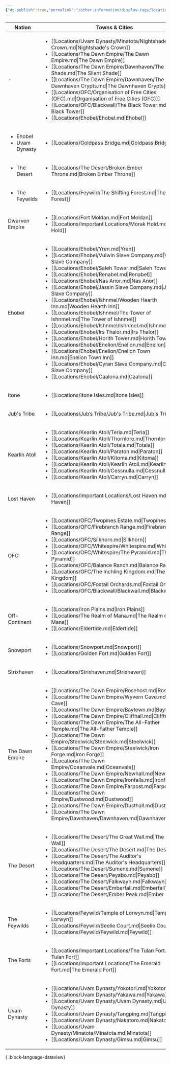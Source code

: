 ```yaml
---
{"dg-publish":true,"permalink":"/other-information/display-tags/locations/","hideInGraph":true,"updated":"2024-12-31T21:46:59.416+00:00"}
---
```


| Nation                                        | Towns & Cities                                                                                                                                                                                                                                                                                                                                                                                                                                                                                                                                                                                                                                                                                                                                                                                                                                                                                                                                                                                  |
| --------------------------------------------- | ----------------------------------------------------------------------------------------------------------------------------------------------------------------------------------------------------------------------------------------------------------------------------------------------------------------------------------------------------------------------------------------------------------------------------------------------------------------------------------------------------------------------------------------------------------------------------------------------------------------------------------------------------------------------------------------------------------------------------------------------------------------------------------------------------------------------------------------------------------------------------------------------------------------------------------------------------------------------------------------------- |
| \-                                            | <ul><li>[[Locations/Uvam Dynasty/Minatota/Nightshade's Crown.md\\|Nightshade's Crown]]</li><li>[[Locations/The Dawn Empire/The Dawn Empire.md\\|The Dawn Empire]]</li><li>[[Locations/The Dawn Empire/Dawnhaven/The Silent Shade.md\\|The Silent Shade]]</li><li>[[Locations/The Dawn Empire/Dawnhaven/The Dawnhaven Crypts.md\\|The Dawnhaven Crypts]]</li><li>[[Locations/OFC/Organisation of Free Cities (OFC).md\\|Organisation of Free Cities (OFC)]]</li><li>[[Locations/OFC/Blackwall/The Black Tower.md\\|The Black Tower]]</li><li>[[Locations/Ehobel/Ehobel.md\\|Ehobel]]</li></ul>                                                                                                                                                                                                                                                                                                                                                                                                   |
| <ul><li>Ehobel</li><li>Uvam Dynasty</li></ul> | <ul><li>[[Locations/Goldpass Bridge.md\\|Goldpass Bridge]]</li></ul>                                                                                                                                                                                                                                                                                                                                                                                                                                                                                                                                                                                                                                                                                                                                                                                                                                                                                                                            |
| <ul><li>The Desert</li></ul>                  | <ul><li>[[Locations/The Desert/Broken Ember Throne.md\\|Broken Ember Throne]]</li></ul>                                                                                                                                                                                                                                                                                                                                                                                                                                                                                                                                                                                                                                                                                                                                                                                                                                                                                                         |
| <ul><li>The Feywilds</li></ul>                | <ul><li>[[Locations/Feywild/The Shifting Forest.md\\|The Shifting Forest]]</li></ul>                                                                                                                                                                                                                                                                                                                                                                                                                                                                                                                                                                                                                                                                                                                                                                                                                                                                                                            |
| Dwarven Empire                                | <ul><li>[[Locations/Fort Moldan.md\\|Fort Moldan]]</li><li>[[Locations/Important Locations/Morak Hold.md\\|Morak Hold]]</li></ul>                                                                                                                                                                                                                                                                                                                                                                                                                                                                                                                                                                                                                                                                                                                                                                                                                                                               |
| Ehobel                                        | <ul><li>[[Locations/Ehobel/Yren.md\\|Yren]]</li><li>[[Locations/Ehobel/Vulwin Slave Company.md\\|Vulwin Slave Company]]</li><li>[[Locations/Ehobel/Saleh Tower.md\\|Saleh Tower]]</li><li>[[Locations/Ehobel/Renabel.md\\|Renabel]]</li><li>[[Locations/Ehobel/Nas Anor.md\\|Nas Anor]]</li><li>[[Locations/Ehobel/Jassin Slave Company.md\\|Jassin Slave Company]]</li><li>[[Locations/Ehobel/Ishnmel/Wooden Hearth Inn.md\\|Wooden Hearth Inn]]</li><li>[[Locations/Ehobel/Ishnmel/The Tower of Ishnmel.md\\|The Tower of Ishnmel]]</li><li>[[Locations/Ehobel/Ishnmel/Ishnmel.md\\|Ishnmel]]</li><li>[[Locations/Ehobel/Irs Thalor.md\\|Irs Thalor]]</li><li>[[Locations/Ehobel/Horith Tower.md\\|Horith Tower]]</li><li>[[Locations/Ehobel/Enelion/Enelion.md\\|Enelion]]</li><li>[[Locations/Ehobel/Enelion/Enelion Town Inn.md\\|Enelion Town Inn]]</li><li>[[Locations/Ehobel/Cyran Slave Company.md\\|Cyran Slave Company]]</li><li>[[Locations/Ehobel/Caalona.md\\|Caalona]]</li></ul> |
| Itone                                         | <ul><li>[[Locations/Itone Isles.md\\|Itone Isles]]</li></ul>                                                                                                                                                                                                                                                                                                                                                                                                                                                                                                                                                                                                                                                                                                                                                                                                                                                                                                                                    |
| Jub's Tribe                                   | <ul><li>[[Locations/Jub’s Tribe/Jub's Tribe.md\\|Jub's Tribe]]</li></ul>                                                                                                                                                                                                                                                                                                                                                                                                                                                                                                                                                                                                                                                                                                                                                                                                                                                                                                                        |
| Kearlin Atoll                                 | <ul><li>[[Locations/Kearlin Atoll/Teria.md\\|Teria]]</li><li>[[Locations/Kearlin Atoll/Thornlore.md\\|Thornlore]]</li><li>[[Locations/Kearlin Atoll/Totala.md\\|Totala]]</li><li>[[Locations/Kearlin Atoll/Paraton.md\\|Paraton]]</li><li>[[Locations/Kearlin Atoll/Kitoma.md\\|Kitoma]]</li><li>[[Locations/Kearlin Atoll/Kearlin Atoll.md\\|Kearlin Atoll]]</li><li>[[Locations/Kearlin Atoll/Cessnulla.md\\|Cessnulla]]</li><li>[[Locations/Kearlin Atoll/Carryn.md\\|Carryn]]</li></ul>                                                                                                                                                                                                                                                                                                                                                                                                                                                                                                     |
| Lost Haven                                    | <ul><li>[[Locations/Important Locations/Lost Haven.md\\|Lost Haven]]</li></ul>                                                                                                                                                                                                                                                                                                                                                                                                                                                                                                                                                                                                                                                                                                                                                                                                                                                                                                                  |
| OFC                                           | <ul><li>[[Locations/OFC/Twopines Estate.md\\|Twopines Estate]]</li><li>[[Locations/OFC/Firebranch Range.md\\|Firebranch Range]]</li><li>[[Locations/OFC/Silkhorn.md\\|Silkhorn]]</li><li>[[Locations/OFC/Whitespire/Whitespire.md\\|Whitespire]]</li><li>[[Locations/OFC/Whitespire/The Pyramid.md\\|The Pyramid]]</li><li>[[Locations/OFC/Balance Ranch.md\\|Balance Ranch]]</li><li>[[Locations/OFC/The Inchling Kingdom.md\\|The Inchling Kingdom]]</li><li>[[Locations/OFC/Foxtail Orchards.md\\|Foxtail Orchards]]</li><li>[[Locations/OFC/Blackwall/Blackwall.md\\|Blackwall]]</li></ul>                                                                                                                                                                                                                                                                                                                                                                                                  |
| Off-Continent                                 | <ul><li>[[Locations/Iron Plains.md\\|Iron Plains]]</li><li>[[Locations/The Realm of Mana.md\\|The Realm of Mana]]</li><li>[[Locations/Eldertide.md\\|Eldertide]]</li></ul>                                                                                                                                                                                                                                                                                                                                                                                                                                                                                                                                                                                                                                                                                                                                                                                                                      |
| Snowport                                      | <ul><li>[[Locations/Snowport.md\\|Snowport]]</li><li>[[Locations/Golden Fort.md\\|Golden Fort]]</li></ul>                                                                                                                                                                                                                                                                                                                                                                                                                                                                                                                                                                                                                                                                                                                                                                                                                                                                                       |
| Strixhaven                                    | <ul><li>[[Locations/Strixhaven.md\\|Strixhaven]]</li></ul>                                                                                                                                                                                                                                                                                                                                                                                                                                                                                                                                                                                                                                                                                                                                                                                                                                                                                                                                      |
| The Dawn Empire                               | <ul><li>[[Locations/The Dawn Empire/Rosehost.md\\|Rosehost]]</li><li>[[Locations/The Dawn Empire/Wyvern Cave.md\\|Wyvern Cave]]</li><li>[[Locations/The Dawn Empire/Baytown.md\\|Baytown]]</li><li>[[Locations/The Dawn Empire/Cliffhall.md\\|Cliffhall]]</li><li>[[Locations/The Dawn Empire/The All-Father Temple.md\\|The All-Father Temple]]</li><li>[[Locations/The Dawn Empire/Steelwick/Steelwick.md\\|Steelwick]]</li><li>[[Locations/The Dawn Empire/Steelwick/Iron Forge.md\\|Iron Forge]]</li><li>[[Locations/The Dawn Empire/Oceanvale.md\\|Oceanvale]]</li><li>[[Locations/The Dawn Empire/Newhall.md\\|Newhall]]</li><li>[[Locations/The Dawn Empire/Ironfalls.md\\|Ironfalls]]</li><li>[[Locations/The Dawn Empire/Farpost.md\\|Farpost]]</li><li>[[Locations/The Dawn Empire/Dustwood.md\\|Dustwood]]</li><li>[[Locations/The Dawn Empire/Dusthall.md\\|Dusthall]]</li><li>[[Locations/The Dawn Empire/Dawnhaven/Dawnhaven.md\\|Dawnhaven]]</li></ul>                           |
| The Desert                                    | <ul><li>[[Locations/The Desert/The Great Wall.md\\|The Great Wall]]</li><li>[[Locations/The Desert/The Desert.md\\|The Desert]]</li><li>[[Locations/The Desert/The Auditor's Headquarters.md\\|The Auditor's Headquarters]]</li><li>[[Locations/The Desert/Sumene.md\\|Sumene]]</li><li>[[Locations/The Desert/Peyabo.md\\|Peyabo]]</li><li>[[Locations/The Desert/Falkwayn.md\\|Falkwayn]]</li><li>[[Locations/The Desert/Emberfall.md\\|Emberfall]]</li><li>[[Locations/The Desert/Ember Peak.md\\|Ember Peak]]</li></ul>                                                                                                                                                                                                                                                                                                                                                                                                                                                                     |
| The Feywilds                                  | <ul><li>[[Locations/Feywild/Temple of Lorwyn.md\\|Temple of Lorwyn]]</li><li>[[Locations/Feywild/Seelie Court.md\\|Seelie Court]]</li><li>[[Locations/Feywild/Feywild.md\\|Feywild]]</li></ul>                                                                                                                                                                                                                                                                                                                                                                                                                                                                                                                                                                                                                                                                                                                                                                                                  |
| The Forts                                     | <ul><li>[[Locations/Important Locations/The Tulan Fort.md\\|The Tulan Fort]]</li><li>[[Locations/Important Locations/The Emerald Fort.md\\|The Emerald Fort]]</li></ul>                                                                                                                                                                                                                                                                                                                                                                                                                                                                                                                                                                                                                                                                                                                                                                                                                         |
| Uvam Dynasty                                  | <ul><li>[[Locations/Uvam Dynasty/Yokotori.md\\|Yokotori]]</li><li>[[Locations/Uvam Dynasty/Yakawa.md\\|Yakawa]]</li><li>[[Locations/Uvam Dynasty/Uvam Dynasty.md\\|Uvam Dynasty]]</li><li>[[Locations/Uvam Dynasty/Tangping.md\\|Tangping]]</li><li>[[Locations/Uvam Dynasty/Nakatoro.md\\|Nakatoro]]</li><li>[[Locations/Uvam Dynasty/Minatota/Minatota.md\\|Minatota]]</li><li>[[Locations/Uvam Dynasty/Gimsu.md\\|Gimsu]]</li></ul>                                                                                                                                                                                                                                                                                                                                                                                                                                                                                                                                                          |

{ .block-language-dataview}
